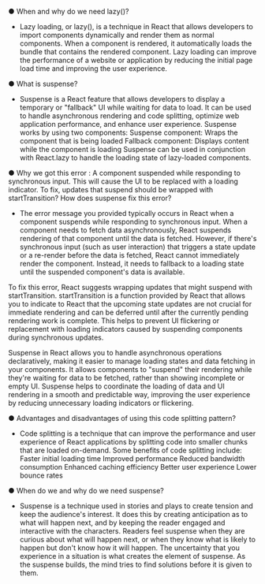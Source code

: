 ● When and why do we need lazy()?

- Lazy loading, or lazy(), is a technique in React that allows developers to import components dynamically and render them as normal components. When a component is rendered, it automatically loads the bundle that contains the rendered component. Lazy loading can improve the performance of a website or application by reducing the initial page load time and improving the user experience.

● What is suspense?

- Suspense is a React feature that allows developers to display a temporary or "fallback" UI while waiting for data to load. It can be used to handle asynchronous rendering and code splitting, optimize web application performance, and enhance user experience.
  Suspense works by using two components:
  Suspense component: Wraps the component that is being loaded
  Fallback component: Displays content while the component is loading
  Suspense can be used in conjunction with React.lazy to handle the loading state of lazy-loaded components.

● Why we got this error : A component suspended while responding to
synchronous input. This will cause the UI to be replaced with a loading indicator.
To fix, updates that suspend should be wrapped with startTransition? How does
suspense fix this error?

- The error message you provided typically occurs in React when a component suspends while responding to synchronous input. When a component needs to fetch data asynchronously, React suspends rendering of that component until the data is fetched. However, if there's synchronous input (such as user interaction) that triggers a state update or a re-render before the data is fetched, React cannot immediately render the component. Instead, it needs to fallback to a loading state until the suspended component's data is available.

To fix this error, React suggests wrapping updates that might suspend with startTransition. startTransition is a function provided by React that allows you to indicate to React that the upcoming state updates are not crucial for immediate rendering and can be deferred until after the currently pending rendering work is complete. This helps to prevent UI flickering or replacement with loading indicators caused by suspending components during synchronous updates.

Suspense in React allows you to handle asynchronous operations declaratively, making it easier to manage loading states and data fetching in your components. It allows components to "suspend" their rendering while they're waiting for data to be fetched, rather than showing incomplete or empty UI. Suspense helps to coordinate the loading of data and UI rendering in a smooth and predictable way, improving the user experience by reducing unnecessary loading indicators or flickering.

● Advantages and disadvantages of using this code splitting pattern?

- Code splitting is a technique that can improve the performance and user experience of React applications by splitting code into smaller chunks that are loaded on-demand. Some benefits of code splitting include:
  Faster initial loading time
  Improved performance
  Reduced bandwidth consumption
  Enhanced caching efficiency
  Better user experience
  Lower bounce rates

● When do we and why do we need suspense?

- Suspense is a technique used in stories and plays to create tension and keep the audience's interest. It does this by creating anticipation as to what will happen next, and by keeping the reader engaged and interactive with the characters. Readers feel suspense when they are curious about what will happen next, or when they know what is likely to happen but don't know how it will happen. The uncertainty that you experience in a situation is what creates the element of suspense. As the suspense builds, the mind tries to find solutions before it is given to them.
